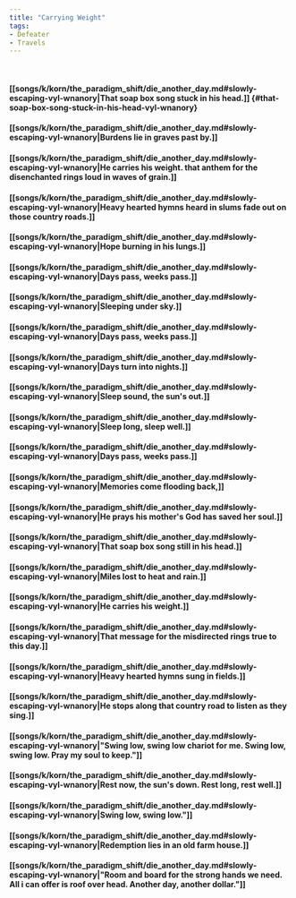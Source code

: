 ```yaml
---
title: "Carrying Weight"
tags:
- Defeater
- Travels
---
```

&nbsp;
#### [[songs/k/korn/the_paradigm_shift/die_another_day.md#slowly-escaping-vyl-wnanory|That soap box song stuck in his head.]] {#that-soap-box-song-stuck-in-his-head-vyl-wnanory}
#### [[songs/k/korn/the_paradigm_shift/die_another_day.md#slowly-escaping-vyl-wnanory|Burdens lie in graves past by.]]
#### [[songs/k/korn/the_paradigm_shift/die_another_day.md#slowly-escaping-vyl-wnanory|He carries his weight. that anthem for the disenchanted rings loud in waves of grain.]]
#### [[songs/k/korn/the_paradigm_shift/die_another_day.md#slowly-escaping-vyl-wnanory|Heavy hearted hymns heard in slums fade out on those country roads.]]
#### [[songs/k/korn/the_paradigm_shift/die_another_day.md#slowly-escaping-vyl-wnanory|Hope burning in his lungs.]]
#### [[songs/k/korn/the_paradigm_shift/die_another_day.md#slowly-escaping-vyl-wnanory|Days pass, weeks pass.]]
#### [[songs/k/korn/the_paradigm_shift/die_another_day.md#slowly-escaping-vyl-wnanory|Sleeping under sky.]]
#### [[songs/k/korn/the_paradigm_shift/die_another_day.md#slowly-escaping-vyl-wnanory|Days pass, weeks pass.]]
#### [[songs/k/korn/the_paradigm_shift/die_another_day.md#slowly-escaping-vyl-wnanory|Days turn into nights.]]
#### [[songs/k/korn/the_paradigm_shift/die_another_day.md#slowly-escaping-vyl-wnanory|Sleep sound, the sun's out.]]
#### [[songs/k/korn/the_paradigm_shift/die_another_day.md#slowly-escaping-vyl-wnanory|Sleep long, sleep well.]]
#### [[songs/k/korn/the_paradigm_shift/die_another_day.md#slowly-escaping-vyl-wnanory|Days pass, weeks pass.]]
#### [[songs/k/korn/the_paradigm_shift/die_another_day.md#slowly-escaping-vyl-wnanory|Memories come flooding back,]]
#### [[songs/k/korn/the_paradigm_shift/die_another_day.md#slowly-escaping-vyl-wnanory|He prays his mother's God has saved her soul.]]
#### [[songs/k/korn/the_paradigm_shift/die_another_day.md#slowly-escaping-vyl-wnanory|That soap box song still in his head.]]
#### [[songs/k/korn/the_paradigm_shift/die_another_day.md#slowly-escaping-vyl-wnanory|Miles lost to heat and rain.]]
#### [[songs/k/korn/the_paradigm_shift/die_another_day.md#slowly-escaping-vyl-wnanory|He carries his weight.]]
#### [[songs/k/korn/the_paradigm_shift/die_another_day.md#slowly-escaping-vyl-wnanory|That message for the misdirected rings true to this day.]]
#### [[songs/k/korn/the_paradigm_shift/die_another_day.md#slowly-escaping-vyl-wnanory|Heavy hearted hymns sung in fields.]]
#### [[songs/k/korn/the_paradigm_shift/die_another_day.md#slowly-escaping-vyl-wnanory|He stops along that country road to listen as they sing.]]
#### [[songs/k/korn/the_paradigm_shift/die_another_day.md#slowly-escaping-vyl-wnanory|"Swing low, swing low chariot for me. Swing low, swing low. Pray my soul to keep."]]
#### [[songs/k/korn/the_paradigm_shift/die_another_day.md#slowly-escaping-vyl-wnanory|Rest now, the sun's down. Rest long, rest well.]]
#### [[songs/k/korn/the_paradigm_shift/die_another_day.md#slowly-escaping-vyl-wnanory|Swing low, swing low."]]
#### [[songs/k/korn/the_paradigm_shift/die_another_day.md#slowly-escaping-vyl-wnanory|Redemption lies in an old farm house.]]
#### [[songs/k/korn/the_paradigm_shift/die_another_day.md#slowly-escaping-vyl-wnanory|"Room and board for the strong hands we need. All i can offer is roof over head. Another day, another dollar."]]
